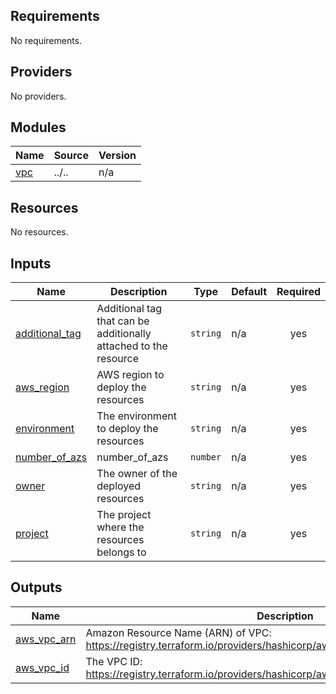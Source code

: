 <!-- BEGIN_TF_DOCS -->
## Requirements

No requirements.

## Providers

No providers.

## Modules

| Name | Source | Version |
|------|--------|---------|
| <a name="module_vpc"></a> [vpc](#module\_vpc) | ../.. | n/a |

## Resources

No resources.

## Inputs

| Name | Description | Type | Default | Required |
|------|-------------|------|---------|:--------:|
| <a name="input_additional_tag"></a> [additional\_tag](#input\_additional\_tag) | Additional tag that can be additionally attached to the resource | `string` | n/a | yes |
| <a name="input_aws_region"></a> [aws\_region](#input\_aws\_region) | AWS region to deploy the resources | `string` | n/a | yes |
| <a name="input_environment"></a> [environment](#input\_environment) | The environment to deploy the resources | `string` | n/a | yes |
| <a name="input_number_of_azs"></a> [number\_of\_azs](#input\_number\_of\_azs) | number\_of\_azs | `number` | n/a | yes |
| <a name="input_owner"></a> [owner](#input\_owner) | The owner of the deployed resources | `string` | n/a | yes |
| <a name="input_project"></a> [project](#input\_project) | The project where the resources belongs to | `string` | n/a | yes |

## Outputs

| Name | Description |
|------|-------------|
| <a name="output_aws_vpc_arn"></a> [aws\_vpc\_arn](#output\_aws\_vpc\_arn) | Amazon Resource Name (ARN) of VPC: https://registry.terraform.io/providers/hashicorp/aws/latest/docs/resources/vpc#arn |
| <a name="output_aws_vpc_id"></a> [aws\_vpc\_id](#output\_aws\_vpc\_id) | The VPC ID: https://registry.terraform.io/providers/hashicorp/aws/latest/docs/resources/vpc#id |
<!-- END_TF_DOCS -->